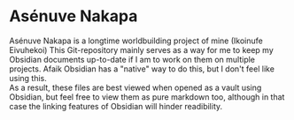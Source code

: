 # Asénuve Nakapa

Asénuve Nakapa is a longtime worldbuilding project of mine (Ikoinufe Eivuhekoi)
This Git-repository mainly serves as a way for me to keep my Obsidian documents
up-to-date if I am to work on them on multiple projects. Afaik Obsidian has a
"native" way to do this, but I don't feel like using this.  
As a result, these files are best viewed when opened as a vault using Obsidian,
but feel free to view them as pure markdown too, although in that case the
linking features of Obsidian will hinder readibility.
